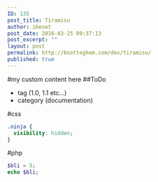 ```yaml
---
ID: 135
post_title: Tiramisu
author: ibenot
post_date: 2016-03-25 09:37:13
post_excerpt: ""
layout: post
permalink: http://bnotteghem.com/dev/tiramisu/
published: true
---
```

#my custom content here
##ToDo

- tag (1.0, 1.1 etc...)
- category (documentation)

#css
```css
.ninja {
  visibility: hidden;
}
```

#php
```php
$bli = 5;
echo $bli;
```